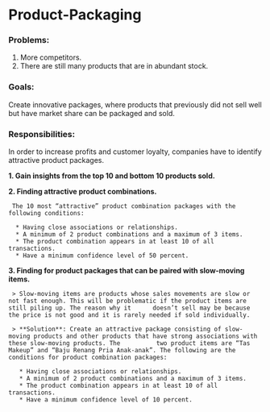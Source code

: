 # Product-Packaging

### Problems:
  1. More competitors.
  2. There are still many products that are in abundant stock. 
 
### Goals: 
Create innovative packages, where products that previously did not sell well but have market share can be packaged and sold.

### Responsibilities:
In order to increase profits and customer loyalty, companies have to identify attractive product packages.
  
  **1. Gain insights from the top 10 and bottom 10 products sold.**
  
  **2. Finding attractive product combinations.**
  
     The 10 most “attractive” product combination packages with the following conditions:
     
      * Having close associations or relationships.
      * A minimum of 2 product combinations and a maximum of 3 items.
      * The product combination appears in at least 10 of all transactions.
      * Have a minimum confidence level of 50 percent.
         
  **3. Finding for product packages that can be paired with slow-moving items.**
  
     > Slow-moving items are products whose sales movements are slow or not fast enough. This will be problematic if the product items are still piling up. The reason why it      doesn’t sell may be because the price is not good and it is rarely needed if sold individually.
     
     > **Solution**: Create an attractive package consisting of slow-moving products and other products that have strong associations with these slow-moving products. The          two product items are “Tas Makeup” and “Baju Renang Pria Anak-anak”. The following are the conditions for product combination packages:
  
       * Having close associations or relationships.
       * A minimum of 2 product combinations and a maximum of 3 items.
       * The product combination appears in at least 10 of all transactions.
       * Have a minimum confidence level of 10 percent.
